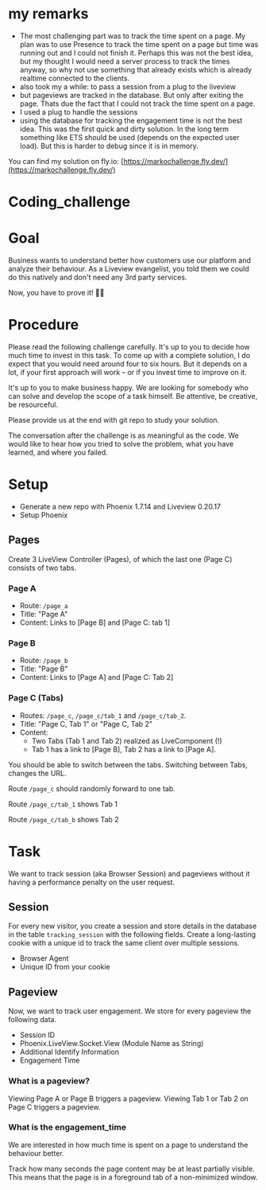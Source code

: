 
# my remarks

- The most challenging part was to track the time spent on a page.
  My plan was to use Presence to track the time spent on a page but time was running out
  and I could not finish it. Perhaps this was not the best idea, but my thought I would need a server process to track the
  times anyway, so why not use something that already exists which is already realtime connected to the clients.
- also took my a while: to pass a session from a plug to the liveview
- but pageviews are tracked in the database. But only after exiting the page. Thats due the fact that I could
  not track the time spent on a page.
- I used a plug to handle the sessions
- using the database for tracking the engagement time is not the best idea. This was the first quick and dirty solution.
  In the long term something like ETS should be used (depends on the expected user load). But this is harder to debug
  since it is in memory.

You can find my solution on fly.io: [https://markochallenge.fly.dev/](https://markochallenge.fly.dev/)


# Coding_challenge

# Goal
Business wants to understand better how customers use our platform and analyze their behaviour. As a Liveview evangelist, you told them we could do this natively and don't need any 3rd party services.

Now, you have to prove it! 😮‍💨

# Procedure
Please read the following challenge carefully. It's up to you to decide how much time to invest in this task. To come up with a complete solution, I do expect that you would need around four to six hours. But it depends on a lot, if your first approach will work – or if you invest time to improve on it.

It's up to you to make business happy. We are looking for somebody who can solve and develop the scope of a task himself. Be attentive, be creative, be resourceful.

Please provide us at the end with git repo to study your solution.

The conversation after the challenge is as meaningful as the code. We would like to hear how you tried to solve the problem, what you have learned, and where you failed.

# Setup
* Generate a new repo with Phoenix 1.7.14 and Liveview 0.20.17
* Setup Phoenix
## Pages
Create 3 LiveView Controller (Pages), of which the last one (Page C) consists of two tabs.

### Page A
* Route: ```/page_a```
* Title: "Page A"
* Content: Links to [Page B] and [Page C: tab 1]
### Page B
* Route: ```/page_b```
* Title: "Page B"
* Content: Links to [Page A] and [Page C: Tab 2]
### Page C (Tabs)
* Routes: ```/page_c```, ```/page_c/tab_1``` and ```/page_c/tab_2```.
* Title: "Page C, Tab 1" or "Page C, Tab 2"
* Content:
  * Two Tabs (Tab 1 and Tab 2) realized as LiveComponent (!)
  * Tab 1 has a link to [Page B], Tab 2 has a link to [Page A].

You should be able to switch between the tabs.
Switching between Tabs, changes the URL.

Route ```/page_c``` should randomly forward to one tab.

Route ```/page_c/tab_1``` shows Tab 1

Route ```/page_c/tab_b``` shows Tab 2

# Task
We want to track session (aka Browser Session) and pageviews without it having a performance penalty on the user request.

## Session
For every new visitor, you create a session and store details in the database in the table ```tracking_session``` with the following fields. Create a long-lasting cookie with a unique id to track the same client over multiple sessions.

* Browser Agent
* Unique ID from your cookie

## Pageview
Now, we want to track user engagement. We store for every pageview the following data.

* Session ID
* Phoenix.LiveView.Socket.View (Module Name as String)
* Additional Identify Information
* Engagement Time

### What is a pageview?
Viewing Page A or Page B triggers a pageview.
Viewing Tab 1 or Tab 2 on Page C triggers a pageview.
### What is the engagement_time
We are interested in how much time is spent on a page to understand the behaviour better.

Track how many seconds the page content may be at least partially visible. This means that the page is in a foreground tab of a non-minimized window.
